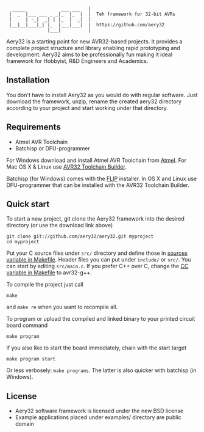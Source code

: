     
      _____             ___ ___   |
     |  _  |___ ___ _ _|_  |_  |  |  Teh framework for 32-bit AVRs
     |     | -_|  _| | |_  |  _|  |  
     |__|__|___|_| |_  |___|___|  |  https://github.com/aery32
                   |___|          |

Aery32 is a starting point for new AVR32-based projects. It provides a complete project structure and library enabling rapid prototyping and development. Aery32 aims to be professionally fun making it ideal framework for Hobbyist, R&D Engineers and Academics.

## Installation

You don't have to install Aery32 as you would do with regular software. Just download the framework, unzip, rename the created aery32 directory according to your project and start working under that directory.

## Requirements

- Atmel AVR Toolchain
- Batchisp or DFU-programmer

For Windows download and install Atmel AVR Toolchain from [Atmel](http://www.atmel.com/tools/ATMELAVRTOOLCHAIN3_3_2FORWINDOWS.aspx). For Mac OS X & Linux use [AVR32 Toolchain Builder](https://github.com/jsnyder/avr32-toolchain).

Batchisp (for Windows) comes with the [FLIP](http://www.atmel.com/tools/FLIP.aspx) installer. In OS X and Linux use DFU-programmer that can be installed with the AVR32 Toolchain Builder.
 

## Quick start

To start a new project, git clone the Aery32 framework into the desired directory (or use the download link above)

    git clone git://github.com/aery32/aery32.git myproject
    cd myproject
    
Put your C source files under `src/` directory and define those in [sources variable in Makefile](https://github.com/aery32/aery32/blob/master/Makefile#L55). Header files you can put under `include/` or `src/`. You can start by editing `src/main.c`. If you prefer C++ over C, change the [CC variable in Makefile](https://github.com/aery32/aery32/blob/master/Makefile#L66) to avr32-g++.

To compile the project just call

    make
    
and `make re` when you want to recompile all.

To program or upload the compiled and linked binary to your printed circuit board command

    make program
    
If you also like to start the board immediately, chain with the start target

    make program start
    
Or less verbosely: `make programs`. The latter is also quicker with batchisp (in Windows).

## License

- Aery32 software framework is licensed under the new BSD license
- Example applications placed under examples/ directory are public domain